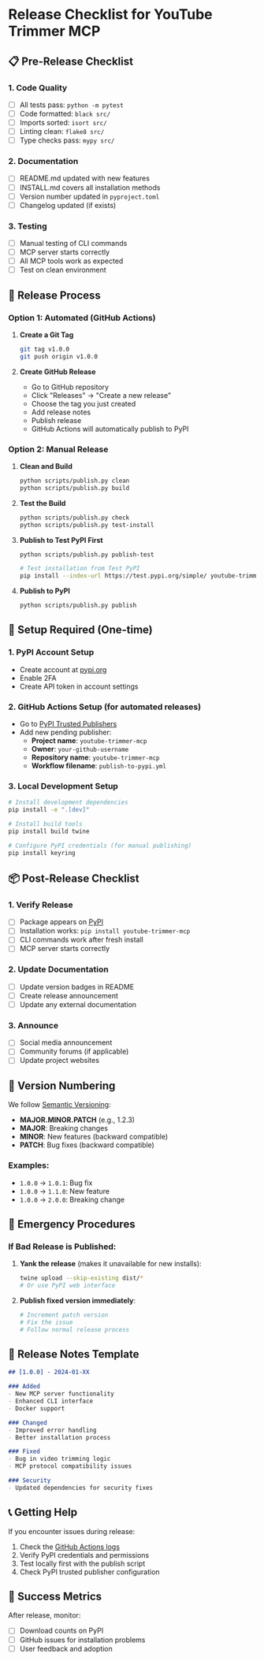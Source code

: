 # Release Checklist for YouTube Trimmer MCP

## 📋 Pre-Release Checklist

### 1. Code Quality
- [ ] All tests pass: `python -m pytest`
- [ ] Code formatted: `black src/`
- [ ] Imports sorted: `isort src/`
- [ ] Linting clean: `flake8 src/`
- [ ] Type checks pass: `mypy src/`

### 2. Documentation
- [ ] README.md updated with new features
- [ ] INSTALL.md covers all installation methods
- [ ] Version number updated in `pyproject.toml`
- [ ] Changelog updated (if exists)

### 3. Testing
- [ ] Manual testing of CLI commands
- [ ] MCP server starts correctly
- [ ] All MCP tools work as expected
- [ ] Test on clean environment

## 🚀 Release Process

### Option 1: Automated (GitHub Actions)

1. **Create a Git Tag**
   ```bash
   git tag v1.0.0
   git push origin v1.0.0
   ```

2. **Create GitHub Release**
   - Go to GitHub repository
   - Click "Releases" → "Create a new release"
   - Choose the tag you just created
   - Add release notes
   - Publish release
   - GitHub Actions will automatically publish to PyPI

### Option 2: Manual Release

1. **Clean and Build**
   ```bash
   python scripts/publish.py clean
   python scripts/publish.py build
   ```

2. **Test the Build**
   ```bash
   python scripts/publish.py check
   python scripts/publish.py test-install
   ```

3. **Publish to Test PyPI First**
   ```bash
   python scripts/publish.py publish-test
   
   # Test installation from Test PyPI
   pip install --index-url https://test.pypi.org/simple/ youtube-trimmer-mcp
   ```

4. **Publish to PyPI**
   ```bash
   python scripts/publish.py publish
   ```

## 🔧 Setup Required (One-time)

### 1. PyPI Account Setup
- Create account at [pypi.org](https://pypi.org)
- Enable 2FA
- Create API token in account settings

### 2. GitHub Actions Setup (for automated releases)
- Go to [PyPI Trusted Publishers](https://pypi.org/manage/account/publishing/)
- Add new pending publisher:
  - **Project name**: `youtube-trimmer-mcp`
  - **Owner**: `your-github-username`
  - **Repository name**: `youtube-trimmer-mcp`
  - **Workflow filename**: `publish-to-pypi.yml`

### 3. Local Development Setup
```bash
# Install development dependencies
pip install -e ".[dev]"

# Install build tools
pip install build twine

# Configure PyPI credentials (for manual publishing)
pip install keyring
```

## 📦 Post-Release Checklist

### 1. Verify Release
- [ ] Package appears on [PyPI](https://pypi.org/project/youtube-trimmer-mcp/)
- [ ] Installation works: `pip install youtube-trimmer-mcp`
- [ ] CLI commands work after fresh install
- [ ] MCP server starts correctly

### 2. Update Documentation
- [ ] Update version badges in README
- [ ] Create release announcement
- [ ] Update any external documentation

### 3. Announce
- [ ] Social media announcement
- [ ] Community forums (if applicable)
- [ ] Update project websites

## 🔄 Version Numbering

We follow [Semantic Versioning](https://semver.org/):

- **MAJOR.MINOR.PATCH** (e.g., 1.2.3)
- **MAJOR**: Breaking changes
- **MINOR**: New features (backward compatible)
- **PATCH**: Bug fixes (backward compatible)

### Examples:
- `1.0.0` → `1.0.1`: Bug fix
- `1.0.0` → `1.1.0`: New feature  
- `1.0.0` → `2.0.0`: Breaking change

## 🚨 Emergency Procedures

### If Bad Release is Published:
1. **Yank the release** (makes it unavailable for new installs):
   ```bash
   twine upload --skip-existing dist/*
   # Or use PyPI web interface
   ```

2. **Publish fixed version immediately**:
   ```bash
   # Increment patch version
   # Fix the issue
   # Follow normal release process
   ```

## 📝 Release Notes Template

```markdown
## [1.0.0] - 2024-01-XX

### Added
- New MCP server functionality
- Enhanced CLI interface
- Docker support

### Changed
- Improved error handling
- Better installation process

### Fixed
- Bug in video trimming logic
- MCP protocol compatibility issues

### Security
- Updated dependencies for security fixes
```

## 📞 Getting Help

If you encounter issues during release:

1. Check the [GitHub Actions logs](https://github.com/your-username/youtube-trimmer-mcp/actions)
2. Verify PyPI credentials and permissions
3. Test locally first with the publish script
4. Check PyPI trusted publisher configuration

## 🎯 Success Metrics

After release, monitor:
- [ ] Download counts on PyPI
- [ ] GitHub issues for installation problems
- [ ] User feedback and adoption 